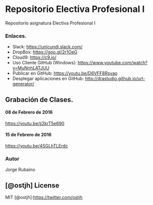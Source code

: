 # Repositorio Electiva Profesional I

Repositorio asignatura Electiva Profesional I

### Enlaces.

* Slack: https://unicundi.slack.com/
* DropBox: https://goo.gl/2r1OeG
* Cloud9: https://c9.io/
* Uso Cliente GitHub (Windows): https://www.youtube.com/watch?v=MuNnhLATJUU
* Publicar en GitHub: https://youtu.be/D6VFF8Rsyao
* Desplegar aplicaciones en GitHub: http://drastudio.github.io/url-generator/


## Grabación de Clases.

#### 08 de Febrero de 2016

https://youtu.be/jj2krT5e690

#### 15 de Febrero de 2016

https://youtu.be/4SGLhTLErdc

### Autor
Jorge Rubaino

[@ostjh]
License
----
MIT
[@ostjh]:https://twitter.com/ostjh

